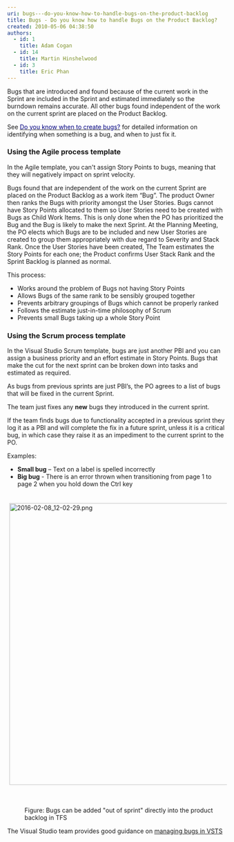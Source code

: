 ```yaml
---
uri: bugs---do-you-know-how-to-handle-bugs-on-the-product-backlog
title: Bugs - Do you know how to handle Bugs on the Product Backlog?
created: 2010-05-06 04:38:50
authors:
  - id: 1
    title: Adam Cogan
  - id: 14
    title: Martin Hinshelwood
  - id: 3
    title: Eric Phan
---
```





<span class='intro'> 
  <p>Bugs that are introduced and found because of the current work in the Sprint are included in the Sprint and estimated immediately so the burndown remains accurate. All other bugs found independent of the work on the current sprint are placed on the Product Backlog.​</p><p>See&#160;<a href="/Pages/CreateBugs.aspx" shape="rect"><font color="#000080">Do you know when to create bugs?</font></a>&#160;for detailed information on identifying when something is a bug, and when to just fix it.</p> </span>


  
<h3 class="ssw15-rteElement-H3">Using the&#160;Agile p​​​rocess tem​plate<br></h3>
    <p>In the Agile template, you can't assign Story Points to bugs, meaning that they will negatively impact on sprint velocity.</p><p>Bugs found that are independent of the work on the current Sprint are placed on the Product Backlog as a work item “Bug”. The product Owner then ranks the Bugs with priority amongst the User Stories. Bugs cannot have Story Points allocated to them so User Stories need to be created with Bugs as Child Work Items. This is only done when the PO has prioritized the Bug and the Bug is likely to make the next Sprint. At the Planning Meeting, the PO elects which Bugs are to be included and new User Stories are created to group them appropriately with due regard to Severity and Stack Rank. Once the User Stories have been created, The Team estimates the Story Points for each one; the Product confirms User Stack Rank and the Sprint Backlog is planned as normal.</p>
    <p>This process&#58; </p>
    <ul>
        <li>Works around the problem of Bugs not having Story Points </li>
        <li>Allows Bugs of the same rank to be sensibly grouped together </li>
        <li>Prevents arbitrary groupings of Bugs which cannot be properly ranked </li>
        <li>Follows the estimate just-in-time philosophy of Scrum </li>
        <li>Prevents small Bugs taking up a whole Story Point </li>
    </ul>
    <p></p><p>
    </p><h3 class="ssw15-rteElement-H3">Using the&#160;Scrum​​ process template​<br></h3>
    <p>In the Visual Studio Scrum template, bugs are just another PBI and you can assign a business priority and an effort estimate in Story Points. Bugs that make the cut for the next sprint can be broken down into tasks and estimated as required.</p>
<p>As bugs from previous sprints are just PBI’s, the PO agrees to a list of bugs that will be fixed in the current Sprint.</p>
<p>The team just fixes any <strong>new</strong>&#160;bugs they introduced in the current sprint.</p>
<p>If the team finds bugs due to functionality accepted in a previous sprint they log it as a PBI and will complete the fix in a future sprint, unless it is a critical bug, in which case they raise it as an impediment to the current sprint to the PO.</p>

<p>Examples&#58;</p>
<ul>
    <li><strong>Small bug</strong> – Text on a label is spelled incorrectly </li>
    <li><strong>Big bug</strong> - There is an error thrown when transitioning from page 1 to page 2 when you hold down the Ctrl key</li></ul><p></p><p>​​<img src="/SiteAssets/bugs-do-you-know-how-to-handle-bugs-on-the-product-backlog/2016-02-08_12-02-29.png" alt="2016-02-08_12-02-29.png" style="margin&#58;5px;width&#58;651px;" /><br></p><p><br></p><dd class="ssw15-rteElement-FigureNormal">
​​​​​​​​Figure&#58; Bugs can be added &quot;out of sprint&quot; directly into the product backlog in TFS</dd><p class="ssw15-rteElement-P">T​he Visual Studio team provides good guidance on <a href="https&#58;//www.visualstudio.com/en-us/docs/work/backlogs/manage-bugs">managing bugs in VSTS</a><br></p><dd class="ssw15-rteElement-FigureNormal"><br></dd>


